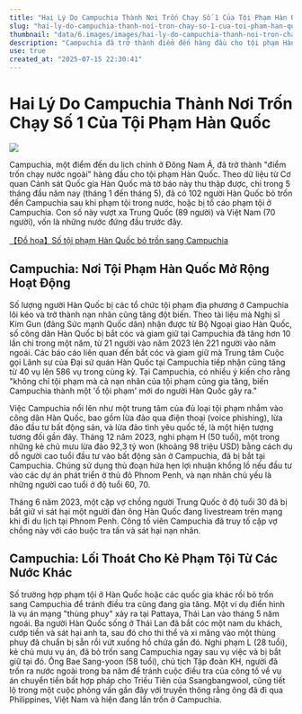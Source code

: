 ```yaml
---
title: "Hai Lý Do Campuchia Thành Nơi Trốn Chạy Số 1 Của Tội Phạm Hàn Quốc"
slug: "hai-ly-do-campuchia-thanh-noi-tron-chay-so-1-cua-toi-pham-han-quoc"
thumbnail: "data/6.images/images/hai-ly-do-campuchia-thanh-noi-tron-chay-so-1-cua-toi-pham-han-quoc.webp"
description: "Campuchia đã trở thành điểm đến hàng đầu cho tội phạm Hàn Quốc bỏ trốn, vượt qua Trung Quốc và Việt Nam, với số vụ án và nạn nhân liên quan gia tăng đáng kể."
use: true
created_at: "2025-07-15 22:30:41"
---
```


# Hai Lý Do Campuchia Thành Nơi Trốn Chạy Số 1 Của Tội Phạm Hàn Quốc

![](/images/20250712-00080009-chosun-000-11-view.webp)

Campuchia, một điểm đến du lịch chính ở Đông Nam Á, đã trở thành "điểm trốn chạy nước ngoài" hàng đầu cho tội phạm Hàn Quốc. Theo dữ liệu từ Cơ quan Cảnh sát Quốc gia Hàn Quốc mà tờ báo này thu thập được, chỉ trong 5 tháng đầu năm nay (tháng 1 đến tháng 5), đã có 102 người Hàn Quốc bỏ trốn đến Campuchia sau khi phạm tội trong nước, hoặc bị tố cáo phạm tội ở Campuchia. Con số này vượt xa Trung Quốc (89 người) và Việt Nam (70 người), vốn là những nước đứng đầu trước đây.

[【Đồ họa】Số tội phạm Hàn Quốc bỏ trốn sang Campuchia](https://www.chosunonline.com/svc/view.html?contid=2025071280009&no=1)

## Campuchia: Nơi Tội Phạm Hàn Quốc Mở Rộng Hoạt Động

Số lượng người Hàn Quốc bị các tổ chức tội phạm địa phương ở Campuchia lôi kéo và trở thành nạn nhân cũng tăng đột biến. Theo tài liệu mà Nghị sĩ Kim Gun (đảng Sức mạnh Quốc dân) nhận được từ Bộ Ngoại giao Hàn Quốc, số công dân Hàn Quốc bị bắt cóc và giam giữ tại Campuchia đã tăng hơn 10 lần chỉ trong một năm, từ 21 người vào năm 2023 lên 221 người vào năm ngoái. Các báo cáo liên quan đến bắt cóc và giam giữ mà Trung tâm Cuộc gọi Lãnh sự của Đại sứ quán Hàn Quốc tại Campuchia tiếp nhận cũng tăng từ 40 vụ lên 586 vụ trong cùng kỳ. Tại Campuchia, có nhiều ý kiến cho rằng "không chỉ tội phạm mà cả nạn nhân của tội phạm cũng gia tăng, biến Campuchia thành một 'ổ tội phạm' mới do người Hàn Quốc gây ra."

Việc Campuchia nổi lên như một trung tâm của đủ loại tội phạm nhắm vào công dân Hàn Quốc, bao gồm lừa đảo qua điện thoại (voice phishing), lừa đảo đầu tư bất động sản, và lừa đảo tình yêu quốc tế, là một hiện tượng tương đối gần đây. Tháng 12 năm 2023, nghi phạm H (50 tuổi), một trong những kẻ chủ mưu lừa đảo 92,3 tỷ won (khoảng 98 triệu USD) bằng cách dụ dỗ người cao tuổi đầu tư vào bất động sản ở Campuchia, đã bị bắt tại Campuchia. Chúng sử dụng thủ đoạn hứa hẹn lợi nhuận khổng lồ nếu đầu tư vào các dự án phát triển ở thủ đô Phnom Penh, và nạn nhân chủ yếu là những người cao tuổi ở độ tuổi 60, 70.

Tháng 6 năm 2023, một cặp vợ chồng người Trung Quốc ở độ tuổi 30 đã bị bắt giữ vì sát hại một người đàn ông Hàn Quốc đang livestream trên mạng khi đi du lịch tại Phnom Penh. Công tố viên Campuchia đã truy tố cặp vợ chồng này với cáo buộc tra tấn và sát hại nạn nhân.

## Campuchia: Lối Thoát Cho Kẻ Phạm Tội Từ Các Nước Khác

Số trường hợp phạm tội ở Hàn Quốc hoặc các quốc gia khác rồi bỏ trốn sang Campuchia để tránh điều tra cũng đang gia tăng. Một ví dụ điển hình là vụ án mạng "thùng phuy" xảy ra tại Pattaya, Thái Lan vào tháng 5 năm ngoái. Ba người Hàn Quốc sống ở Thái Lan đã bắt cóc một nam du khách, cướp tiền và sát hại anh ta, sau đó cho thi thể và xi măng vào một thùng phuy đã chuẩn bị sẵn rồi vứt xuống hồ chứa gần đó. Nghi phạm L (28 tuổi), kẻ chủ mưu vụ án, đã bỏ trốn sang Campuchia ngay sau vụ việc và bị bắt giữ tại đó. Ông Bae Sang-yoon (58 tuổi), chủ tịch Tập đoàn KH, người đã trốn ra nước ngoài trong ba năm để tránh cuộc điều tra của công tố về vụ án chuyển tiền bất hợp pháp cho Triều Tiên của Ssangbangwool, cũng tiết lộ trong một cuộc phỏng vấn gần đây với truyền thông rằng ông đã đi qua Philippines, Việt Nam và hiện đang lẩn trốn ở Campuchia.